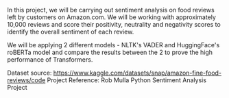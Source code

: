 In this project, we will be carrying out sentiment analysis on food reviews left by customers on Amazon.com. We will be working with approximately 10,000 reviews and score their positivity, neutrality and negativity scores to identify the overall sentiment of each review.

We will be applying 2 different models - NLTK's VADER and HuggingFace's roBERTa model and compare the results between the 2 to prove the high performance of Transformers.

Dataset source: https://www.kaggle.com/datasets/snap/amazon-fine-food-reviews/code
Project Reference: Rob Mulla Python Sentiment Analysis Project
